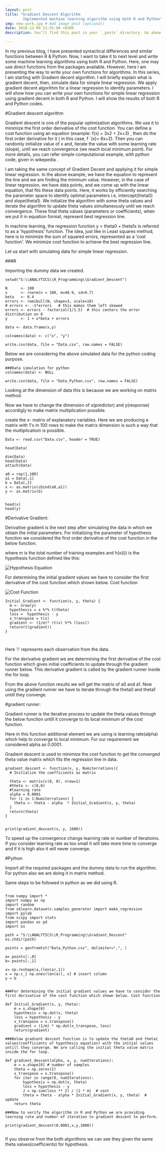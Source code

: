 ```yaml
---
layout: post
title: "Gradient Descent Algorithm
		Implemented machine learning algorithm using both R and Python"
img: new-york.jpg # Add image post (optional)
date: 2016-12-09 12:55:00 +0300
description: You’ll find this post in your `_posts` directory. Go ahead and edit it and re-build the site to see your changes. # Add post description (optional)

---
```


In my previous blog, I have presented syntactical differences and similar functions between R & Python. Now, I want to take it to next level and write some machine learning algorithms using both R and Python. Here, one may use direct functions from the packages available. However, here I am presenting the way to write your own functions for algorithms.  In this series, I am starting with Gradient decent algorithm.  I will briefly explain what is gradient decent, then, simulate data for simple linear regression. We apply gradient decent algorithm for a linear regression to identify parameters. I will show how you can write your own functions for simple linear regression using gradient decent in both R and Python. I will show the results of both R and Python codes. 

#Gradient descent algorithm

Gradient descent is one of the popular optimization algorithms. We use it to minimize the first order derivative of the cost function.  You can define a cost function using an equation (example: f(x) = 3x2 + 2x+3) , then do the first order derivative for it ( in this case, f `(x)= 6x+2). Then you can randomly initialize value of x and, iterate the value with some learning rate (slope), until we reach convergence (we reach local minimum point).  For more details, you can refer simple computational example, with python code, given in wikepedia .  

I am taking the same concept of Gradient Decent and applying it for simple linear regression. In the above example, we have the equation to represent the line and we are finding the minimum value. However, in the case of linear regression, we have data points, and we come up with the linear equation, that fits these data points. Here, it works by efficiently searching the parameter space to identify optimal parameters i.e, intercept(theta0) and slope(theta1). We initialize the algorithm with some theta values and iterate the algorithm to update theta values simultaneously until we reach convergence. These final theta values (parameters or coefficients), when we put it in equation format, represent best regression line. 

In machine learning, the regression function y = theta0 + theta1x is referred to as a 'hypothesis' function. The idea, just like in Least squares method, here is to minimize the sum of squared errors, represented as a 'cost function'. We minimize cost function to achieve the best regression line.

Let us start with simulating data for simple linear regression.  


###R

Importing the dummy data we created.

```{r cars}
setwd("S:\\ANALYTICS\\R_Programming\\Gradient_Descent")

N      <- 100
x      <- rnorm(n = 100, m=48.9, sd=9.7)
beta   <- 0.4
errors <- rweibull(N, shape=3, scale=10)
# errors <- -1*errors   # this makes them left skewed
errors <- errors - factorial(1/1.5)  # this centers the error distribution on 0
y      <- 1 + x*beta + errors

data <- data.frame(x,y)

colnames(data) <- c("x", "y")

write.csv(data, file = "Data.csv", row.names = FALSE)

```

Below we are considering the above simulated data for the python coding purpose.

```{r}
###Data simulation for python
colnames(data) <- NULL

write.csv(data, file = "Data_Python.csv", row.names = FALSE)

```

Looking at the dimension of data this is because we are working on matrix method.

Now we have to change the dimension of x(predictor) and y(response) accordigly to make matrix multiplication possible. 

create the x- matrix of explanatory variables. Here we are producing a matrix with 1's in 100 rows to make the matrix dimension is such a way that the multiplicatioin is possible.

```{r, message=FALSE, warning=FALSE}
Data <- read.csv("Data.csv", header = TRUE)

head(Data)

dim(Data)
head(Data)
attach(Data)

a0 = rep(1,100)
a1 = Data[,1]
b = Data[,2]
x <- as.matrix(cbind(a0,a1))
y <- as.matrix(b)


head(x)
head(y)
```

#Derivative Gradient: 

Derivative gradient is the next step after simulating the data in which we obtain the initial parameters. For initializing the parameter of hypothesis function we considered the first order derivative of the cost function in the below function.  

where m is the total number of training examples and h(x(i)) is the hypothesis function defined like this:

![Hypothesis Equation](Hypothesis.png)

For determining the initial gradient values we have to consider the first derivative of the cost function which shown below. Cost function

![Cost Function](CostFun.png) 

```{r}
Initial_Gradient <- function(x, y, theta) {
  m <- nrow(y)
  hypothesis = x %*% t(theta)
  loss =  hypothesis - y
  x_transpose = t(x)
  gradient <- (1/m)* (t(x) %*% (loss))
  return(t(gradient))
}



```

Here 'i' represents each observation from the data.

For the derivative gradient we are determining the first derivative of the cost function which gives initial coefficients to update through the gradient runner below. 
This derivative gradient is called by the gradient runner inside the for loop.

From the above function results we will get the matrix of a0 and a1. Now using the gradient runner we have to iterate through the theta0 and theta1 untill they converge. 

#gradient runner:

Gradient runner is the iterative process to update the theta values through the below function untill it converge to its local minimum of the cost function.

Here in this function additional element we are using is learning rate(alpha) which help to converge to local minimum. For our requirement we considered alpha as 0.0001.

Gradient descent is used to minimize the cost function to get the converged theta value matrix which fits the regression line in data. 

```{r}
gradient_descent <- function(x, y, Numiterrations){
  # Initialize the coefficients as matrix

  theta <- matrix(c(0, 0), nrow=1) 
  #theta <- c(0,0)
  #learning rate
  alpha = 0.0001 
  for (i in 1:Numiterrations) {
    theta <- theta - alpha  * Initial_Gradient(x, y, theta)
  }
  return(theta)
}

```


```{r}

print(gradient_descent(x, y, 1000))

```

To speed up the convergence change learning rate or number of iteratioins. If you consider learning rate as too small it will take more time to converge and if it is high also it will never converge. 

#Python

Import all the required packages and the dummy data to run the algorithm. For python also we are doing it in matrix method.

Same steps to be followed in python as we did using R. 

```{r engine='python'}

from numpy import *
import numpy as np
import random
from sklearn.datasets.samples_generator import make_regression 
import pylab
from scipy import stats
import pandas as pd
import os

path = "S:\\ANALYTICS\\R_Programming\\Gradient_Descent"
os.chdir(path)

points = genfromtxt("Data_Python.csv", delimiter=",", )

a= points[:,0]
b= points[:,1]

x= np.reshape(a,(len(a),1))
x = np.c_[ np.ones(len(a)), x] # insert column
y = b


###For determining the initial gradient values we have to consider the first derivative of the cost function which shown below. Cost function

def Initial_Gradient(x, y, theta):
    m = x.shape[0]
    hypothesis = np.dot(x, theta)
    loss = hypothesis - y
    x_transpose = x.transpose()
    gradient = (1/m) * np.dot(x_transpose, loss) 
    return(gradient) 

###Below gradient descent function is to update the theta0 and theta1 values(coefficients of hypothesis equation) with the initial values untill they converge. We are calling the initial theta value matrix inside the for loop.      
    
def gradient_descent(alpha, x, y, numIterations):
    m = x.shape[0] # number of samples
    theta = np.zeros(2)
    x_transpose = x.transpose()
    for iter in range(0, numIterations):
        hypothesis = np.dot(x, theta)
        loss = hypothesis - y
        J = np.sum(loss ** 2) / (2 * m)  # cost
        theta = theta - alpha * Initial_Gradient(x, y, theta)  # update
    return theta

###Now to verify the algorithm in R and Python we are providing learning rate and number of iteration to gradient descent to perform.          
    
print(gradient_descent(0.0001,x,y,1000))
    
```

If you observe from the both algorithms we can see they given the same theta values(coefficients) for hypothesis. 

